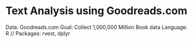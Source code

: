 # Text Analysis using Goodreads.com
Data: Goodreads.com
Goal: Collect 1,000,000 Million Book data
Language: R //
Packages: rvest, dplyr
